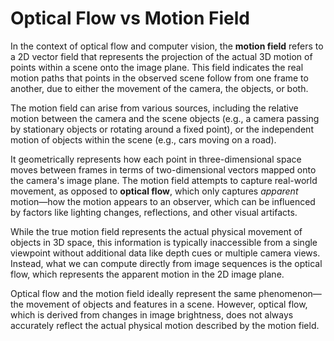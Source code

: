 # Optical Flow vs Motion Field

In the context of optical flow and computer vision, the **motion field** refers to a 2D vector field that represents the projection of the actual 3D motion of points within a scene onto the image plane. This field indicates the real motion paths that points in the observed scene follow from one frame to another, due to either the movement of the camera, the objects, or both.

The motion field can arise from various sources, including the relative motion between the camera and the scene objects (e.g., a camera passing by stationary objects or rotating around a fixed point), or the independent motion of objects within the scene (e.g., cars moving on a road).

It geometrically represents how each point in three-dimensional space moves between frames in terms of two-dimensional vectors mapped onto the camera's image plane. The motion field attempts to capture real-world movement, as opposed to **optical flow**, which only captures *apparent* motion—how the motion appears to an observer, which can be influenced by factors like lighting changes, reflections, and other visual artifacts.

While the true motion field represents the actual physical movement of objects in 3D space, this information is typically inaccessible from a single viewpoint without additional data like depth cues or multiple camera views. Instead, what we can compute directly from image sequences is the optical flow, which represents the apparent motion in the 2D image plane.

Optical flow and the motion field ideally represent the same phenomenon—the movement of objects and features in a scene. However, optical flow, which is derived from changes in image brightness, does not always accurately reflect the actual physical motion described by the motion field.
